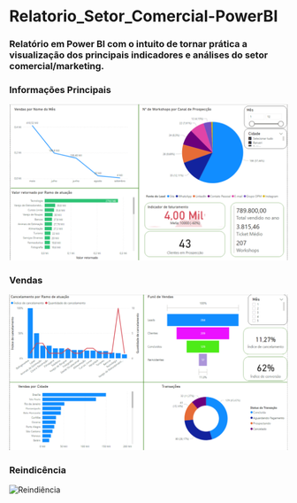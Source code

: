 # Relatorio_Setor_Comercial-PowerBI
### Relatório em Power BI com o intuito de tornar prática a visualização dos principais indicadores e análises do setor comercial/marketing.

### Informações Principais
![Informações Principais](https://github.com/LuanF22/Relatorio_Setor_Comercial-PowerBI/blob/main/Imagens/Informa%C3%A7%C3%B5es%20Principais.png)

### Vendas
![Vendas](https://github.com/LuanF22/Relatorio_Setor_Comercial-PowerBI/blob/main/Imagens/Vendas.png)

### Reindicência
![Reindiência](https://github.com/LuanF22/Relatorio_Setor_Comercial-PowerBI/blob/main/Imagens/Reindic%C3%AAncia.png)
